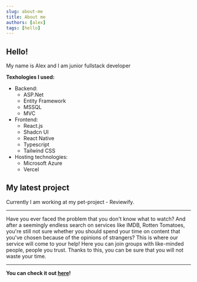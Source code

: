 ```yaml
---
slug: about-me
title: About me
authors: [alex]
tags: [hello]
---
```

## Hello!
My name is Alex and I am junior fullstack developer

**Texhologies I used:**
- Backend:
    - ASP.Net
    - Entity Framework
    - MSSQL
    - MVC
- Frontend:
    - React.js
    - Shadcn UI
    - React Native
    - Typescript
    - Tailwind CSS
- Hosting technologies:
    - Microsoft Azure
    - Vercel

## My latest project
Currently I am working at my pet-project - Reviewify.

---
Have you ever faced the problem that you don't know what to watch? And after a seemingly endless search on services like IMDB, Rotten Tomatoes, you're still not sure whether you should spend your time on content that you've chosen because of the opinions of strangers? This is where our service will come to your help! Here you can join groups with like-minded people, people you trust. Thanks to this, you can be sure that you will not waste your time.

---
**You can check it out [here](www.solodev.tech)!**